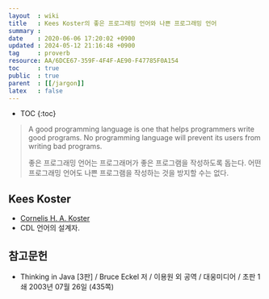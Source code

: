 ```yaml
---
layout  : wiki
title   : Kees Koster의 좋은 프로그래밍 언어와 나쁜 프로그래밍 언어
summary : 
date    : 2020-06-06 17:20:02 +0900
updated : 2024-05-12 21:16:48 +0900
tag     : proverb
resource: AA/6DCE67-359F-4F4F-AE90-F47785F0A154
toc     : true
public  : true
parent  : [[/jargon]]
latex   : false
---
```

* TOC
{:toc}

> A good programming language is one that helps programmers write good programs.
No programming language will prevent its users from writing bad programs.
>
> 좋은 프로그래밍 언어는 프로그래머가 좋은 프로그램을 작성하도록 돕는다.
어떤 프로그래밍 언어도 나쁜 프로그램을 작성하는 것을 방지할 수는 없다.

## Kees Koster

- [Cornelis H. A. Koster]( https://en.wikipedia.org/wiki/Cornelis_H._A._Koster )
- CDL 언어의 설계자.

## 참고문헌

- Thinking in Java [3판] / Bruce Eckel 저 / 이용원 외 공역 / 대웅미디어 / 초판 1쇄 2003년 07월 26일 (435쪽)
